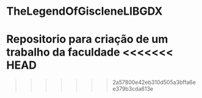 # TheLegendOfGiscleneLIBGDX
Repositorio para criação de um trabalho da faculdade
<<<<<<< HEAD
=======
 
>>>>>>> 2a57800e42eb310d505a3bffa6ee379b3cda613e
